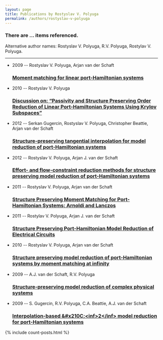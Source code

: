 ```yaml
---
layout: page
title: Publications by Rostyslav V. Polyuga
permalink: /authors/rostyslav-v-polyuga
---
```


<h3 id="number-posts">There are ... items referenced.</h3>
<p id='info-authors'>Alternative author names: Rostyslav V. Polyuga, R.V. Polyuga, Rostylav V. Polyuga.</p>
<hr />
<ul class="post-list">
<li><span class='post-meta'>2009 -- Rostyslav V. Polyuga, Arjan van der Schaft</span><h3><a class='post-link' href="{{ site.baseurl }}/moment-matching-for-linear-port-hamiltonian-systems0">Moment matching for linear port-Hamiltonian systems</a></h3></li>
<li><span class='post-meta'>2010 -- Rostyslav V. Polyuga</span><h3><a class='post-link' href="{{ site.baseurl }}/discussion-on-passivity-and-structure-preserving-order-reduction-of-linear-port-hamiltonian-systems-using-krylov-subspaces">Discussion on: “Passivity and Structure Preserving Order Reduction of Linear Port-Hamiltonian Systems Using Krylov Subspaces”</a></h3></li>
<li><span class='post-meta'>2012 -- Serkan Gugercin, Rostyslav V. Polyuga, Christopher Beattie, Arjan van der Schaft</span><h3><a class='post-link' href="{{ site.baseurl }}/structure-preserving-tangential-interpolation-for-model-reduction-of-port-hamiltonian-systems">Structure-preserving tangential interpolation for model reduction of port-Hamiltonian systems</a></h3></li>
<li><span class='post-meta'>2012 -- Rostyslav V. Polyuga, Arjan J. van der Schaft</span><h3><a class='post-link' href="{{ site.baseurl }}/effort-and-flow-constraint-reduction-methods-for-structure-preserving-model-reduction-of-port-hamiltonian-systems">Effort- and flow-constraint reduction methods for structure preserving model reduction of port-Hamiltonian systems</a></h3></li>
<li><span class='post-meta'>2011 -- Rostyslav V. Polyuga, Arjan van der Schaft</span><h3><a class='post-link' href="{{ site.baseurl }}/structure-preserving-moment-matching-for-port-hamiltonian-systems-arnoldi-and-lanczos">Structure Preserving Moment Matching for Port-Hamiltonian Systems: Arnoldi and Lanczos</a></h3></li>
<li><span class='post-meta'>2011 -- Rostylav V. Polyuga, Arjan J. van der Schaft</span><h3><a class='post-link' href="{{ site.baseurl }}/structure-preserving-port-hamiltonian-model-reduction-of-electrical-circuits">Structure Preserving Port-Hamiltonian Model Reduction of Electrical Circuits</a></h3></li>
<li><span class='post-meta'>2010 -- Rostyslav V. Polyuga, Arjan van der Schaft</span><h3><a class='post-link' href="{{ site.baseurl }}/structure-preserving-model-reduction-of-port-hamiltonian-systems-by-moment-matching-at-infinity">Structure preserving model reduction of port-Hamiltonian systems by moment matching at infinity</a></h3></li>
<li><span class='post-meta'>2009 -- A.J. van der Schaft, R.V. Polyuga</span><h3><a class='post-link' href="{{ site.baseurl }}/structure-preserving-model-reduction-of-complex-physical-systems">Structure-preserving model reduction of complex physical systems</a></h3></li>
<li><span class='post-meta'>2009 -- S. Gugercin, R.V. Polyuga, C.A. Beattie, A.J. van der Schaft</span><h3><a class='post-link' href="{{ site.baseurl }}/interpolation-based-amp-x210c-lt-inf-gt-2-lt-inf-gt-model-reduction-for-port-hamiltonian-systems">Interpolation-based &amp;#x210C;&lt;inf&gt;2&lt;/inf&gt; model reduction for port-Hamiltonian systems</a></h3></li>

</ul>
{% include count-posts.html %}
